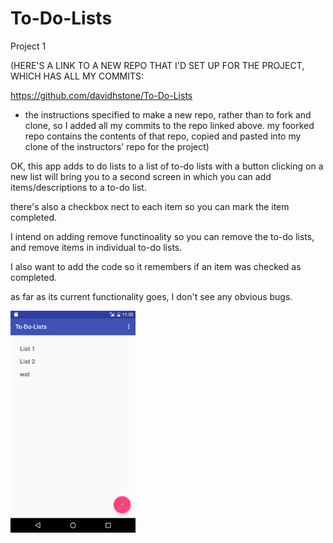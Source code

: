 # To-Do-Lists
Project 1

(HERE'S A LINK TO A NEW REPO THAT I'D SET UP FOR THE PROJECT, WHICH HAS ALL MY COMMITS:

https://github.com/davidhstone/To-Do-Lists

 - the instructions specified to make a new repo, rather than to fork and clone, so I added all my commits to the repo linked above. my foorked repo contains the contents of that repo, copied and pasted into my clone of the instructors' repo for the project)

OK, this app adds to do lists to a list of to-do lists with a button
clicking on a new list will bring you to a second screen in which 
you can add items/descriptions to a to-do list.

there's also a checkbox nect to each item so you can mark the item completed.

I intend on adding remove functinoality so you can remove the to-do lists,
and remove items in individual to-do lists.

I also want to add the code so it remembers if an item was checked as completed.

as far as its current functionality goes, I don't see any obvious bugs.

<img src="screenshots/Screenshot_20160708-150856.png" width="200">
